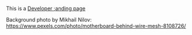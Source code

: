 This is a <a href="https://pete-fowler.github.io/personal-landing-page/">Developer ;anding page<a>

Background photo by Mikhail Nilov: https://www.pexels.com/photo/motherboard-behind-wire-mesh-8108726/